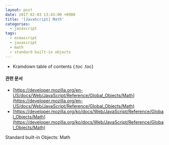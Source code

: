 ```yaml
---
layout: post
date: 2017-02-03 13:43:00 +0900
title: '[JavaScript] Math'
categories:
  - javascript
tags:
  - ecmascript
  - javascript
  - math
  - standard built-in objects
---
```


* Kramdown table of contents
{:toc .toc}

#### 관련 문서

- [https://developer.mozilla.org/en-US/docs/Web/JavaScript/Reference/Global_Objects/Math](https://developer.mozilla.org/en-US/docs/Web/JavaScript/Reference/Global_Objects/Math)
- [https://developer.mozilla.org/ko/docs/Web/JavaScript/Reference/Global_Objects/Math](https://developer.mozilla.org/ko/docs/Web/JavaScript/Reference/Global_Objects/Math)

Standard built-in Objects: Math
